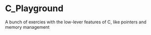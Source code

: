 # C_Playground
A bunch of exercies with the low-lever features of C, like pointers and memory management
